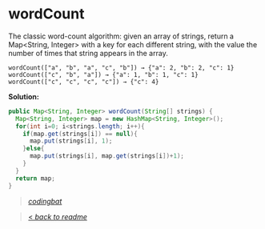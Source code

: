 # wordCount

The classic word-count algorithm: given an array of strings, return a Map<String, Integer> with a key for each different string, with the value the number of times that string appears in the array.

```
wordCount(["a", "b", "a", "c", "b"]) → {"a": 2, "b": 2, "c": 1}
wordCount(["c", "b", "a"]) → {"a": 1, "b": 1, "c": 1}
wordCount(["c", "c", "c", "c"]) → {"c": 4}
```

**Solution:**

```java
public Map<String, Integer> wordCount(String[] strings) {
  Map<String, Integer> map = new HashMap<String, Integer>();
  for(int i=0; i<strings.length; i++){
    if(map.get(strings[i]) == null){
      map.put(strings[i], 1);
    }else{
      map.put(strings[i], map.get(strings[i])+1);
    }
  }
  return map;
}
```

> _[codingbat](https://codingbat.com/prob/p117630)_

> [< _back to readme_](FINDREPLACEREADME)